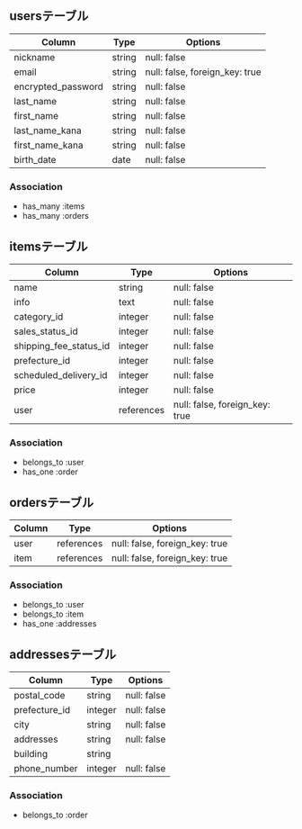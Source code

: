 ## usersテーブル

|Column              |Type    |Options                         |
|--------------------|--------|--------------------------------|
| nickname           | string | null: false                    |
| email              | string | null: false, foreign_key: true |
| encrypted_password | string | null: false                    |
| last_name          | string | null: false                    |
| first_name         | string | null: false                    |
| last_name_kana     | string | null: false                    |
| first_name_kana    | string | null: false                    |
| birth_date         | date   | null: false                    |

### Association
- has_many :items
- has_many :orders


## itemsテーブル

|Column                  |Type        |Options                         |
|------------------------|------------|--------------------------------|
| name                   | string     | null: false                    |
| info                   | text       | null: false                    |
| category_id            | integer    | null: false                    |
| sales_status_id        | integer    | null: false                    |
| shipping_fee_status_id | integer    | null: false                    |
| prefecture_id          | integer    | null: false                    |
| scheduled_delivery_id  | integer    | null: false                    |
| price                  | integer    | null: false                    |
| user                   | references | null: false, foreign_key: true |

### Association
- belongs_to :user
- has_one :order


## ordersテーブル

|Column    |Type        |Options                         |
|----------|------------|--------------------------------|
| user     | references | null: false, foreign_key: true |
| item     | references | null: false, foreign_key: true |

### Association
- belongs_to :user
- belongs_to :item
- has_one :addresses


## addressesテーブル

|Column         |Type     |Options      |
|---------------|---------|-------------|
| postal_code   | string  | null: false |
| prefecture_id | integer | null: false |
| city          | string  | null: false |
| addresses     | string  | null: false |
| building      | string  |             |
| phone_number  | integer | null: false |

### Association
- belongs_to :order
